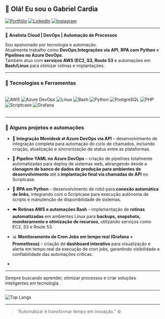 ## 👋 Olá! Eu sou o Gabriel Cardia

[![Portfólio](https://img.shields.io/badge/Portfólio-12100E?style=for-the-badge)](https://cardia23.github.io/Portfolio/)
[![LinkedIn](https://img.shields.io/badge/LinkedIn-0077B5?style=for-the-badge&logo=linkedin&logoColor=white)](https://www.linkedin.com/in/gabriel-cardia-08087623a/)
[![Instagram](https://img.shields.io/badge/Instagram-E4405F?style=for-the-badge&logo=instagram&logoColor=white)](https://instagram.com/cardiia__?igshid=NTc4MTIwNjQ2YQ==)

---

🎯 **Analista Cloud | DevOps | Automação de Processos**

Sou apaixonado por tecnologia e automação.  
Atualmente trabalho como **DevOps**,**Integrações via API**, **RPA com Python** e **Pipelines no Azure DevOps**.  
Também atuo com **serviços AWS (EC2, S3, Route 53** e automações em **Bash/Linux** para otimizar rotinas e implantações.

---

### 🧠 Tecnologias e Ferramentas

<div style="display: inline_block"><br/>
  <img align="center" alt="AWS" src="https://img.shields.io/badge/AWS-232F3E?style=for-the-badge&logo=amazon-aws&logoColor=white"/>
  <img align="center" alt="Azure DevOps" src="https://img.shields.io/badge/Azure%20DevOps-0078D7?style=for-the-badge&logo=azuredevops&logoColor=white"/>
  <img align="center" alt="Linux" src="https://img.shields.io/badge/Linux-FCC624?style=for-the-badge&logo=linux&logoColor=black"/>
  <img align="center" alt="Bash" src="https://img.shields.io/badge/Bash-121011?style=for-the-badge&logo=gnu-bash&logoColor=white"/>
  <img align="center" alt="Python" src="https://img.shields.io/badge/Python-3776AB?style=for-the-badge&logo=python&logoColor=white"/>
  <img align="center" alt="PostgreSQL" src="https://img.shields.io/badge/PostgreSQL-316192?style=for-the-badge&logo=postgresql&logoColor=white"/>
  <img align="center" alt="PHP" src="https://img.shields.io/badge/PHP-777BB4?style=for-the-badge&logo=php&logoColor=white"/>
  <img align="center" alt="Scriptcase" src="https://img.shields.io/badge/Scriptcase-004680?style=for-the-badge"/>
  <img align="center" alt="Grafana" src="https://img.shields.io/badge/Grafana-F46800?style=for-the-badge&logo=grafana&logoColor=white"/>
</div><br/>

---
### 🚀 Alguns projetos e automações

- 🤖 **Integração Movidesk ⇄ Azure DevOps via API** – desenvolvimento de integração completa para automação do ciclo de chamados, incluindo criação, atualização e sincronização de status entre as plataformas.

- 🧩 **Pipeline YAML no Azure DevOps** – criação de pipelines totalmente automatizadas para deploy de sistemas web, abrangendo desde a **clonagem de banco de dados de produção para ambientes de desenvolvimento** até a **implantação final via chamadas de API** no Scriptcase.

- 🔄 **RPA em Python** – desenvolvimento de robô para **conexão automática de links**, integrando com o Scriptcase para execução autônoma de scripts e manutenção de disponibilidade de sistemas.

- ☁️ **Rotinas AWS e automações Bash** – implementação de **rotinas automatizadas** em ambientes Linux para **backups, snapshots, monitoramento e otimização de recursos**, utilizando serviços como EC2, S3 e Route 53.

- 📊 **Monitoramento de Cron Jobs em tempo real (Grafana + Prometheus)** – criação de **dashboard interativo** para visualização e alerta em tempo real da execução de cron jobs, garantindo visibilidade e confiabilidade das automações críticas.


- 

---
Sempre buscando aprender, otimizar processos e criar soluções inteligentes em tecnologia.  

---

![Top Langs](https://github-readme-stats.vercel.app/api/top-langs/?username=cardia23&theme=blue-green)

---

> “Automatizar é transformar tempo em inovação.” ⚙️
